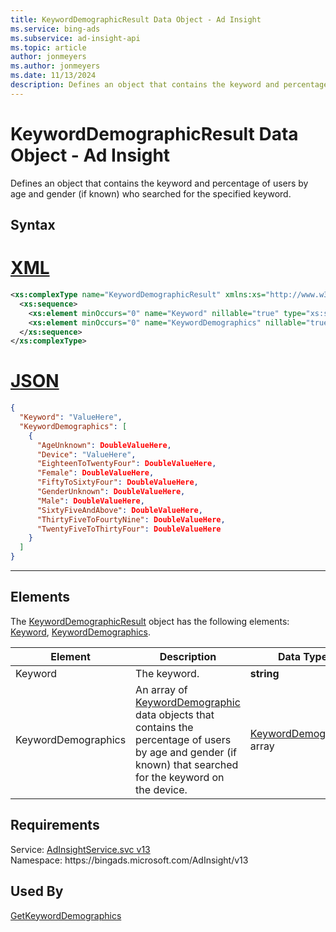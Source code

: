 ```yaml
---
title: KeywordDemographicResult Data Object - Ad Insight
ms.service: bing-ads
ms.subservice: ad-insight-api
ms.topic: article
author: jonmeyers
ms.author: jonmeyers
ms.date: 11/13/2024
description: Defines an object that contains the keyword and percentage of users by age and gender (if known) who searched for the specified keyword.
---
```

# KeywordDemographicResult Data Object - Ad Insight
Defines an object that contains the keyword and percentage of users by age and gender (if known) who searched for the specified keyword.

## Syntax

# [XML](#tab/xml)

```xml
<xs:complexType name="KeywordDemographicResult" xmlns:xs="http://www.w3.org/2001/XMLSchema">
  <xs:sequence>
    <xs:element minOccurs="0" name="Keyword" nillable="true" type="xs:string" />
    <xs:element minOccurs="0" name="KeywordDemographics" nillable="true" type="tns:ArrayOfKeywordDemographic" />
  </xs:sequence>
</xs:complexType>
```

# [JSON](#tab/json)

```json
{
  "Keyword": "ValueHere",
  "KeywordDemographics": [
    {
      "AgeUnknown": DoubleValueHere,
      "Device": "ValueHere",
      "EighteenToTwentyFour": DoubleValueHere,
      "Female": DoubleValueHere,
      "FiftyToSixtyFour": DoubleValueHere,
      "GenderUnknown": DoubleValueHere,
      "Male": DoubleValueHere,
      "SixtyFiveAndAbove": DoubleValueHere,
      "ThirtyFiveToFourtyNine": DoubleValueHere,
      "TwentyFiveToThirtyFour": DoubleValueHere
    }
  ]
}
```

-----

## <a name="elements"></a>Elements

The [KeywordDemographicResult](keyworddemographicresult.md) object has the following elements: [Keyword](#keyword), [KeywordDemographics](#keyworddemographics).

|Element|Description|Data Type|
|-----------|---------------|-------------|
|<a name="keyword"></a>Keyword|The keyword.|**string**|
|<a name="keyworddemographics"></a>KeywordDemographics|An array of [KeywordDemographic](keyworddemographic.md) data objects that contains the percentage of users by age and gender (if known) that searched for the keyword on the device.|[KeywordDemographic](keyworddemographic.md) array|

## Requirements
Service: [AdInsightService.svc v13](https://adinsight.api.bingads.microsoft.com/Api/Advertiser/AdInsight/v13/AdInsightService.svc)  
Namespace: https\://bingads.microsoft.com/AdInsight/v13  

## Used By
[GetKeywordDemographics](getkeyworddemographics.md)  
